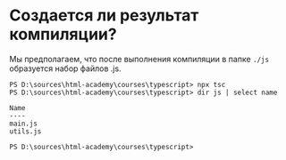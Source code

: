 # Создается ли результат компиляции?

Мы предполагаем, что после выполнения компиляции в папке `./js` образуется набор файлов .js.

```terminal
PS D:\sources\html-academy\courses\typescript> npx tsc
PS D:\sources\html-academy\courses\typescript> dir js | select name

Name
----
main.js
utils.js

PS D:\sources\html-academy\courses\typescript>
```
